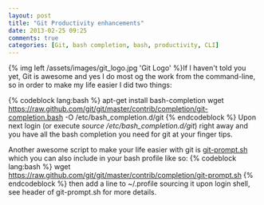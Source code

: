 ```yaml
---
layout: post
title: "Git Productivity enhancements"
date: 2013-02-25 09:25
comments: true
categories: [Git, bash completion, bash, productivity, CLI]
---
```

{% img left /assets/images/git_logo.jpg 'Git Logo' %}If I haven't told you yet, Git is awesome and yes I do most og the work from the command-line, so in order to make my life easier I did two things:

{% codeblock lang:bash %}
apt-get install bash-completion
wget https://raw.github.com/git/git/master/contrib/completion/git-completion.bash -O /etc/bash_completion.d/git
{% endcodeblock %}
Upon next login (or execute _source /etc/bash_completion.d/git_) right away and you have all the bash completion you need for git at your finger tips.

Another awesome script to make your life easier with git is [git-prompt.sh](https://github.com/git/git/blob/master/contrib/completion/git-prompt.sh) which you can also include in your bash profile like so:
{% codeblock lang:bash %}
wget https://raw.github.com/git/git/master/contrib/completion/git-prompt.sh
{% endcodeblock %}
then add a line to ~/.profile sourcing it upon login shell, see header of git-prompt.sh for more details.
